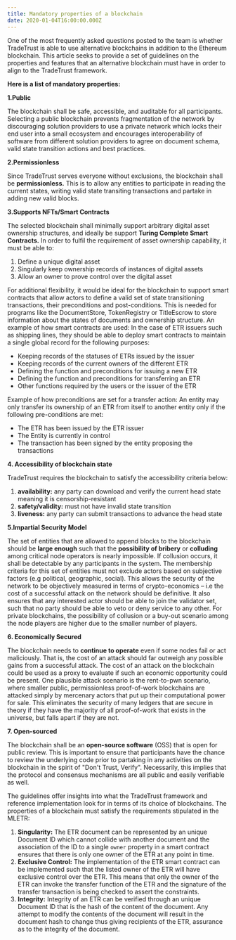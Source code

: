```yaml
---
title: Mandatory properties of a blockchain
date: 2020-01-04T16:00:00.000Z
---
```

One of the most frequently asked questions posted to the team is whether TradeTrust is able to use alternative blockchains in addition to the Ethereum blockchain. This article seeks to provide a set of guidelines on the properties and features that an alternative blockchain must have in order to align to the TradeTrust framework.

**Here is a list of mandatory properties:**

**1.Public**

The blockchain shall be safe, accessible, and auditable for all participants.
Selecting a public blockchain prevents fragmentation of the network by discouraging solution providers to use a private network which locks their end user into a small ecosystem and encourages interoperability of software from different solution providers to agree on document schema, valid state transition actions and best practices.

**2.Permissionless**

Since TradeTrust serves everyone without exclusions, the blockchain shall be **permissionless.**
This is to allow any entities to participate in reading the current states, writing valid state transiting transactions and partake in adding new valid blocks.

**3.Supports NFTs/Smart Contracts**

The selected blockchain shall minimally support arbitrary digital asset ownership structures, and ideally be support **Turing Complete Smart Contracts.**
In order to fulfil the requirement of asset ownership capability, it must be able to:

1. Define a unique digital asset
2. Singularly keep ownership records of instances of digital assets
3. Allow an owner to prove control over the digital asset

For additional flexibility, it would be ideal for the blockchain to support smart contracts that allow actors to define a valid set of state transitioning transactions, their preconditions and post-conditions. This is needed for programs like the DocumentStore, TokenRegistry or TitleEscrow to store information about the states of documents and ownership structure.
An example of how smart contracts are used:
In the case of ETR issuers such as shipping lines, they should be able to deploy smart contracts to maintain a single global record for the following purposes:

* Keeping records of the statuses of ETRs issued by the issuer
* Keeping records of the current owners of the different ETR
* Defining the function and preconditions for issuing a new ETR
* Defining the function and preconditions for transferring an ETR
* Other functions required by the users or the issuer of the ETR

Example of how preconditions are set for a transfer action:
An entity may only transfer its ownership of an ETR from itself to another entity only if the following pre-conditions are met:

* The ETR has been issued by the ETR issuer
* The Entity is currently in control
* The transaction has been signed by the entity proposing the transactions



**4. Accessibility of blockchain state**

TradeTrust requires the blockchain to satisfy the accessibility criteria below:

1. **availability:** any party can download and verify the current head state meaning it is censorship-resistant
2. **safety/validity:** must not have invalid state transition
3. **liveness:** any party can submit transactions to advance the head state



**5.Impartial Security Model**

The set of entities that are allowed to append blocks to the blockchain should be **large enough** such that the **possibility of bribery** or **colluding** among critical node operators is nearly impossible.
If collusion occurs, it shall be detectable by any participants in the system. The membership criteria for this set of entities must not exclude actors based on subjective factors (e.g political, geographic, social). This allows the security of the network to be objectively measured in terms of crypto-economics – i.e the cost of a successful attack on the network should be definitive. It also ensures that any interested actor should be able to join the validator set, such that no party should be able to veto or deny service to any other.
For private blockchains, the possibility of collusion or a buy-out scenario among the node players are higher due to the smaller number of players.

**6. Economically Secured**

The blockchain needs to **continue to operate** even if some nodes fail or act maliciously. That is, the cost of an attack should far outweigh any possible gains from a successful attack.
The cost of an attack on the blockchain could be used as a proxy to evaluate if such an economic opportunity could be present. One plausible attack scenario is the rent-to-pwn scenario, where smaller public, permissionless proof-of-work blockchains are attacked simply by mercenary actors that put up their computational power for sale. This eliminates the security of many ledgers that are secure in theory if they have the majority of all proof-of-work that exists in the universe, but falls apart if they are not.

**7. Open-sourced**

The blockchain shall be an **open-source software** (OSS) that is open for public review. This is important to ensure that participants have the chance to review the underlying code prior to partaking in any activities on the blockchain in the spirit of "Don't Trust, Verify". Necessarily, this implies that the protocol and consensus mechanisms are all public and easily verifiable as well.

The guidelines offer insights into what the TradeTrust framework and reference implementation look for in terms of its choice of blockchains. The properties of a blockchain must satisfy the requirements stipulated in the MLETR:

1. **Singularity:** The ETR document can be represented by an unique Document ID which cannot collide with another document and the association of the ID to a single `owner` property in a smart contract ensures that there is only one owner of the ETR at any point in time.
2. **Exclusive Control:** The implementation of the ETR smart contract can be implemented such that the listed owner of the ETR will have exclusive control over the ETR. This means that only the owner of the ETR can invoke the transfer function of the ETR and the signature of the transfer transaction is being checked to assert the constraints.
3. **Integrity:** Integrity of an ETR can be verified through an unique Document ID that is the hash of the content of the document. Any attempt to modify the contents of the document will result in the document hash to change thus giving recipients of the ETR, assurance as to the integrity of the document.